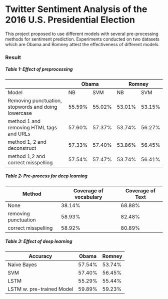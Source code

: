 # Twitter Sentiment Analysis of the 2016 U.S. Presidential Election

This project proposed to use different models with several pre-processing methods for sentiment prediction. Experiments conducted on two datasets which are Obama and Romney attest the effectiveness of different models.

### Result

##### Table 1: Effect of preprocessing

<table class="tg">
<thead>
  <tr>
    <th class="tg-0pky"></th>
    <th class="tg-0pky" colspan="2">Obama</th>
    <th class="tg-0pky" colspan="2">Romney</th>
  </tr>
</thead>
<tbody>
  <tr>
    <td class="tg-fn5d">Model</td>
    <td class="tg-fn5d">NB</td>
    <td class="tg-fn5d">SVM</td>
    <td class="tg-fn5d">NB</td>
    <td class="tg-fn5d">SVM</td>
  </tr>
  <tr>
    <td class="tg-fn5d">Removing punctuation, stopwords and doing lowercase</td>
    <td class="tg-fn5d">55.59%</td>
    <td class="tg-fn5d">55.02%</td>
    <td class="tg-fn5d">53.01%</td>
    <td class="tg-fn5d">53.15%</td>
  </tr>
  <tr>
    <td class="tg-exjq">method 1 and removing HTML tags and URLs</td>
    <td class="tg-7k6d">57.60%</td>
    <td class="tg-exjq">57.37%</td>
    <td class="tg-exjq">53.74%</td>
    <td class="tg-exjq">56.27%</td>
  </tr>
  <tr>
    <td class="tg-0lax">method 1, 2 and deconstruct</td>
    <td class="tg-0lax">57.33%</td>
    <td class="tg-0lax">57.40%</td>
    <td class="tg-1wig">53.86%</td>
    <td class="tg-1wig">56.45%</td>
  </tr>
  <tr>
    <td class="tg-0lax">method 1,2 and correct misspelling</td>
    <td class="tg-0lax">57.54%</td>
    <td class="tg-1wig">57.47%</td>
    <td class="tg-0lax">53.74%</td>
    <td class="tg-0lax">56.41%</td>
  </tr>
</tbody>
</table>

##### Table 2: Pre-process for deep learning
<table class="tg">
<thead>
  <tr>
    <th class="tg-0pky">Method</th>
    <th class="tg-0pky">Coverage of vocabulary</th>
    <th class="tg-0pky">Coverage of Text</th>
  </tr>
</thead>
<tbody>
  <tr>
    <td class="tg-0pky">None</td>
    <td class="tg-0pky">38.14%</td>
    <td class="tg-0pky">68.88%</td>
  </tr>
  <tr>
    <td class="tg-0pky">removing punctuation</td>
    <td class="tg-0pky">58.93%</td>
    <td class="tg-0pky">82.48%</td>
  </tr>
  <tr>
    <td class="tg-0pky">correct misspelling</td>
    <td class="tg-0pky">58.92%</td>
    <td class="tg-0pky">80.89%</td>
  </tr>
</tbody>
</table>

##### Table 3: Effect of deep learning
<table class="tg">
<thead>
  <tr>
    <th class="tg-0lax">Accuracy</th>
    <th class="tg-0lax">Obama</th>
    <th class="tg-0lax">Romney</th>
  </tr>
</thead>
<tbody>
  <tr>
    <td class="tg-0lax">Naive Bayes</td>
    <td class="tg-0lax">57.54%</td>
    <td class="tg-0lax">53.74%</td>
  </tr>
  <tr>
    <td class="tg-0lax">SVM</td>
    <td class="tg-0lax">57.40%</td>
    <td class="tg-0lax">56.45%</td>
  </tr>
  <tr>
    <td class="tg-0lax">LSTM</td>
    <td class="tg-0lax">55.29%</td>
    <td class="tg-0lax">55.44%</td>
  </tr>
  <tr>
    <td class="tg-0lax">LSTM w. pre-trained Model</td>
    <td class="tg-1wig">59.89%</td>
    <td class="tg-1wig">59.23%</td>
  </tr>
</tbody>
</table>

